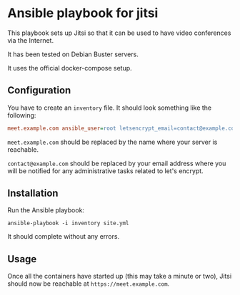 # Ansible playbook for jitsi

This playbook sets up Jitsi so that it can be used to have video conferences via the Internet.

It has been tested on Debian Buster servers.

It uses the official docker-compose setup.

## Configuration

You have to create an `inventory` file. It should look something like the following:

```ini
meet.example.com ansible_user=root letsencrypt_email=contact@example.com
```

`meet.example.com` should be replaced by the name where your server is reachable.

`contact@example.com` should be replaced by your email address where you will be notified for any administrative tasks related to let's encrypt.

## Installation

Run the Ansible playbook:

```console
ansible-playbook -i inventory site.yml
```

It should complete without any errors.

## Usage

Once all the containers have started up (this may take a minute or two), Jitsi should now be reachable at `https://meet.example.com`.
